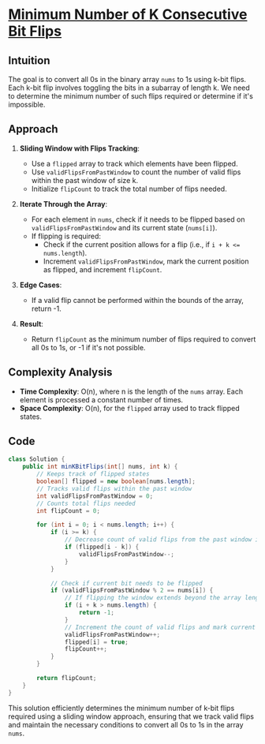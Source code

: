 
# [Minimum Number of K Consecutive Bit Flips](https://leetcode.com/problems/minimum-number-of-k-consecutive-bit-flips/description/?envType=daily-question&envId=2024-06-24)

## Intuition
The goal is to convert all 0s in the binary array `nums` to 1s using k-bit flips. Each k-bit flip involves toggling the bits in a subarray of length k. We need to determine the minimum number of such flips required or determine if it's impossible.

## Approach
1. **Sliding Window with Flips Tracking**:
   - Use a `flipped` array to track which elements have been flipped.
   - Use `validFlipsFromPastWindow` to count the number of valid flips within the past window of size k.
   - Initialize `flipCount` to track the total number of flips needed.

2. **Iterate Through the Array**:
   - For each element in `nums`, check if it needs to be flipped based on `validFlipsFromPastWindow` and its current state (`nums[i]`).
   - If flipping is required:
     - Check if the current position allows for a flip (i.e., if `i + k <= nums.length`).
     - Increment `validFlipsFromPastWindow`, mark the current position as flipped, and increment `flipCount`.

3. **Edge Cases**:
   - If a valid flip cannot be performed within the bounds of the array, return -1.

4. **Result**:
   - Return `flipCount` as the minimum number of flips required to convert all 0s to 1s, or -1 if it's not possible.

## Complexity Analysis
- **Time Complexity**: O(n), where n is the length of the `nums` array. Each element is processed a constant number of times.
- **Space Complexity**: O(n), for the `flipped` array used to track flipped states.

## Code
```java
class Solution {
    public int minKBitFlips(int[] nums, int k) {
        // Keeps track of flipped states
        boolean[] flipped = new boolean[nums.length];
        // Tracks valid flips within the past window
        int validFlipsFromPastWindow = 0;
        // Counts total flips needed
        int flipCount = 0;

        for (int i = 0; i < nums.length; i++) {
            if (i >= k) {
                // Decrease count of valid flips from the past window if needed
                if (flipped[i - k]) {
                    validFlipsFromPastWindow--;
                }
            }

            // Check if current bit needs to be flipped
            if (validFlipsFromPastWindow % 2 == nums[i]) {
                // If flipping the window extends beyond the array length, return -1
                if (i + k > nums.length) {
                    return -1;
                }
                // Increment the count of valid flips and mark current as flipped
                validFlipsFromPastWindow++;
                flipped[i] = true;
                flipCount++;
            }
        }

        return flipCount;
    }
}
```

This solution efficiently determines the minimum number of k-bit flips required using a sliding window approach, ensuring that we track valid flips and maintain the necessary conditions to convert all 0s to 1s in the array `nums`.
